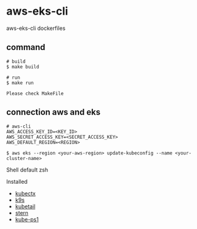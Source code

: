 # aws-eks-cli
aws-eks-cli dockerfiles


## command
```
# build
$ make build
  
# run
$ make run

Please check MakeFile
```

## connection aws and eks
```:.env
# aws-cli
AWS_ACCESS_KEY_ID=<KEY_ID>
AWS_SECRET_ACCESS_KEY=<SECRET_ACCESS_KEY>
AWS_DEFAULT_REGION=<REGION>
```

```
$ aws eks --region <your-aws-region> update-kubeconfig --name <your-cluster-name>
```





Shell default 
  zsh

Installed
- [kubectx](https://github.com/ahmetb/kubectx)  
- [k9s](https://github.com/derailed/k9s)
- [kubetail](https://github.com/johanhaleby/kubetail)
- [stern](https://github.com/wercker/stern)
- [kube-ps1](https://github.com/jonmosco/kube-ps1)
